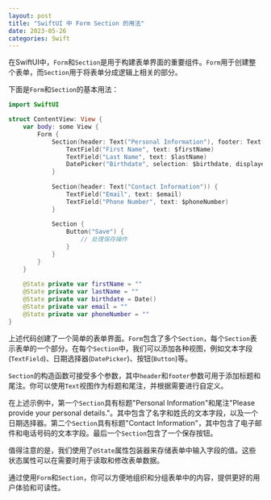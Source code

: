 ```yaml
---
layout: post
title: "SwiftUI 中 Form Section 的用法"
date: 2023-05-26
categories: Swift
---
```

        
在SwiftUI中，`Form`和`Section`是用于构建表单界面的重要组件。`Form`用于创建整个表单，而`Section`用于将表单分成逻辑上相关的部分。

下面是`Form`和`Section`的基本用法：

```swift
import SwiftUI

struct ContentView: View {
    var body: some View {
        Form {
            Section(header: Text("Personal Information"), footer: Text("Please provide your personal details.")) {
                TextField("First Name", text: $firstName)
                TextField("Last Name", text: $lastName)
                DatePicker("Birthdate", selection: $birthdate, displayedComponents: .date)
            }
            
            Section(header: Text("Contact Information")) {
                TextField("Email", text: $email)
                TextField("Phone Number", text: $phoneNumber)
            }
            
            Section {
                Button("Save") {
                    // 处理保存操作
                }
            }
        }
    }
    
    @State private var firstName = ""
    @State private var lastName = ""
    @State private var birthdate = Date()
    @State private var email = ""
    @State private var phoneNumber = ""
}
```

上述代码创建了一个简单的表单界面。`Form`包含了多个`Section`，每个`Section`表示表单的一个部分。在每个`Section`中，我们可以添加各种视图，例如文本字段(`TextField`)、日期选择器(`DatePicker`)、按钮(`Button`)等。

`Section`的构造函数可接受多个参数，其中`header`和`footer`参数可用于添加标题和尾注。你可以使用`Text`视图作为标题和尾注，并根据需要进行自定义。

在上述示例中，第一个`Section`具有标题"Personal Information"和尾注"Please provide your personal details."。其中包含了名字和姓氏的文本字段，以及一个日期选择器。第二个`Section`具有标题"Contact Information"，其中包含了电子邮件和电话号码的文本字段。最后一个`Section`包含了一个保存按钮。

值得注意的是，我们使用了`@State`属性包装器来存储表单中输入字段的值。这些状态属性可以在需要时用于读取和修改表单数据。

通过使用`Form`和`Section`，你可以方便地组织和分组表单中的内容，提供更好的用户体验和可读性。
